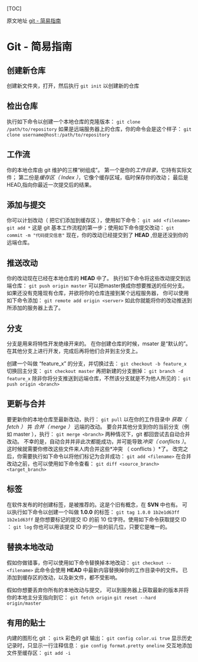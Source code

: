 [TOC]

原文地址 [git - 简易指南](http://www.bootcss.com/p/git-guide/)

# Git - 简易指南

## 创建新仓库
创建新文件夹，打开，然后执行
`git init`
以创建新的仓库


## 检出仓库
执行如下命令以创建一个本地仓库的克隆版本：
`git clone /path/to/repository`
如果是远端服务器上的仓库，你的命令会是这个样子：
`git clone username@host:/path/to/repository`

## 工作流
你的本地仓库由 git 维护的三棵“树组成”。
第一个是你的*工作目录*，它持有实际文件；
第二份是*缓存区（ Index ）*，它像个缓存区域，临时保存你的改动；
最后是HEAD,指向你最近一次提交后的结果。

## 添加与提交
你可以计划改动（ 把它们添加到缓存区 ），使用如下命令：
`git add <filename>`
`git add *`
这是 git 基本工作流程的第一步；使用如下命令提交改动：
`git commit -m "代码提交信息"`
现在，你的改动已经提交到了 **HEAD** ,但是还没到你的远端仓库。

## 推送改动
你的改动现在已经在本地仓库的 **HEAD** 中了。
执行如下命令将这些改动提交到远端仓库：
`git push origin master`
可以把master换成你想要推送的任何分支。
如果还没有克隆现有仓库，并欲将你的仓库连接到某个远程服务器，
你可以使用如下命令添加：
`git remote add origin <server>`
如此你就能将你的改动推送到所添加的服务器上去了。

## 分支
分支是用来将特性开发绝缘开来的。
在你创建仓库的时候，msater 是“默认的”。
在其他分支上进行开发，完成后再将他们合并到主分支上。

创建一个叫做 “feature_x” 的分支，并切换过去：
`git checkout -b feature_x`
切换回主分支：
`git checkout master`
再把新建的分支删掉：
`git branch -d feature_x`
除非你将分支推送到远端仓库，不然该分支就是不为他人所见的：
`git push origin <branch>`

## 更新与合并
要更新你的本地仓库至最新改动，执行：
`git pull`
以在你的工作目录中 *获取（ fetch ）* 并 *合并（ merge ）* 远端的改动。
要合并其他分支到你的当前分支（例如 master ），执行：
`git merge <branch>`
两种情况下，git 都回尝试去自动合并改动。
不幸的是，自动合并并非此次都能成功，并可能导致*冲突（ conflicts ）*。
这时候就需要你修改这些文件来人肉合并这些*冲突 （ conflicts ）*了。
改完之后，你需要执行如下命令以将他们标记为合并成功：
`git add <filename>`
在合并改动之前，也可以使用如下命令查看：
`git diff <source_branch> <target_branch>`

## 标签
在软件发布的时创建标签，是被推荐的。这是个旧有概念，在 **SVN** 中也有。
可以执行如下命令以创建一个叫做 **1.0.0** 的标签：
`git tag 1.0.0 1b2e1d63ff`
`1b2e1d63ff` 是你想要标记的提交 ID 的前 10 位字符。使用如下命令获取提交 ID ：
`git log`
你也可以用该提交 ID 的少一些的前几位，只要它是唯一的。

## 替换本地改动
假如你做错事，你可以使用如下命令替换掉本地改动：
`git checkout -- <filename>`
此命令会使用 **HEAD** 中最新内容替换掉你的工作目录中的文件。
已添加到缓存区的改动，以及新文件，都不受影响。

假如你想要丢弃你所有的本地改动与提交，
可以到服务器上获取最新的版本并将你的本地主分支指向到它：
`git fetch origin`
`git reset --hard origin/master`

## 有用的贴士
内建的图形化 git ：
`gitk`
彩色的 git 输出：
`git config color.ui true`
显示历史记录时，只显示一行注释信息：
`gie config format.pretty oneline`
交互地添加文件至缓存区：
`git add -i`







